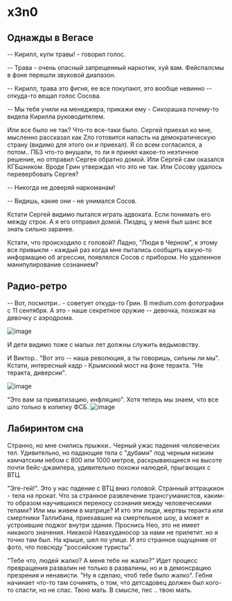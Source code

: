 # x3n0

## Однажды в Вегасе

-- Кирилл, купи травы! - говорил голос.

-- Трава - очень опасный запрещенный наркотик, хуй вам.
Фейспалсмы в фоне перешли звуковой диапазон.

-- Кирилл, трава это фигня, ее все покупают, это вообще невинно -- откуда-то вещал голос Сосова.

-- Мы тебя учили на менеджера, прикажи ему - Сикорашка почему-то видела Кирилла руководителем.

Или все было не так? Что-то все-таки было. Сергей приехал ко мне, мысленно рассказал как Zло готовится напасть на демократическую страну (видимо для этого он и приехал). Я со всем согласился, а потом.. ПБЗ что-то внушали, то ли я принял какое-то неэтичное решение, но отправил Сергея обратно домой. Или Сергей сам оказался КГБшником. Вроде Грин утверждал что это не так. Или Сосову удалось перевербовать Сергея?

-- Никогда не доверяй наркоманам!

-- Видишь, какие они - не унимался Сосов.

Кстати Сергей видимо пытался играть адвоката. Если понимать его между строк. А я его отправил домой. Пиздец, у меня был шанс все знать сильно заранее.

Кстати, что происходило с головой? Ладно, "Люди в Черном", к этому все привыкли - каждый раз когда мне пытались сообщить какую-то информацию об агрессии, появлялся Сосов с прибором. Но удаленное манипулирование сознанием?

## Радио-ретро

-- Вот, посмотри.. - советует откуда-то Грин. 
В medium.com фотографии с 11 сентября.
А это - наше секретное оружие -- девочка, похожая на девочку с аэродрома.

![image](https://github.com/user-attachments/assets/3407a8ca-d77c-4d10-b672-9ff7abecfc9e)

И дети видимо тоже с малых лет должны служить ведьмовству.

И Виктор.. "Вот это -- наша революция, а ты говоришь, сильны ли мы". Кстати, интересный кадр - Крымсккий мост на фоне теракта. "Не теракта, диверсии". 

![image](https://github.com/user-attachments/assets/c90b3ed9-cf83-4443-b16a-9859a344dec0)

"Это вам за приватизацию, инфляцию". Хотя теперь мы знаем, что все шло только в копилку ФСБ.
![image](https://github.com/user-attachments/assets/6ca137e1-9258-4880-be07-c7ddb25e06d3)

## Лабиринтом сна

Странно, но мне снились прыжки.. Черный ужас падения человечесих тел. Удивительно, но падающие тела с "дубами" под черным низким камчатским небом с 800 или 1000 метров, раскрывающиеся на высоте почти бейс-джампера, удивительно похожи налюдей, прыгающих с ВТЦ.

"Эге-гей!". Это у нас падение с ВТЦ вниз головой. Странный аттрацкион - тела на прокат. Что за странное развлечение трансгуманистов, каким-то образом научившихся переносу сознания между человеческими телами? Или мы живем в матрице? И кто эти люди, жертвы теракта или смертники Таллибана, приехавшие на смертельное шоу, а может и устроившие поджог внутри здания. Проснись Нео, это не имеет никакого значения. Никакой Навахуданосор за нами не прилетит. но я точно там был. На крыше, шел по улице. И это странное ощущение от фото, что повсюду "российские туристы".

"Тебе что, людей жалко? А меня тебе не жалко?" Идет процесс превращения развалин не только в развалины, но и в демонсрацию презрения и ненависти. "Ну я сделаю, чтоб тебе было жалко". Гебня начинает что-то там сочинять, о том, что детсадовец должен был кого-то спасти, но не спас. Твою мать. В смысле, пес .. твою мать.
